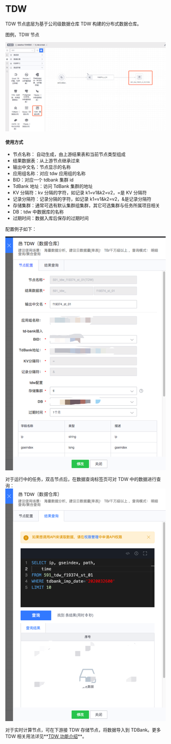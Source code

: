 
# TDW

TDW 节点底层为基于公司级数据仓库 TDW 构建的分布式数据仓库。

图例，TDW 节点

![](../../../../assets/dataflow/components/storage/dataflow-tdw.png)

#### 使用方式
- 节点名称： 自动生成，由上游结果表和当前节点类型组成
- 结果数据表：从上游节点继承过来
- 输出中文名：节点显示的名称
- 应用组名称：对应 tdw 应用组的名称
- BID：对应一个 tdbank 集群 id
- TdBank 地址：访问 TdBank 集群的地址
- KV 分隔符：kv 分隔的字符，如记录 k1=v1&k2=v2，=是 KV 分隔符
- 记录分隔符：记录分隔的字符，如记录 k1=v1&k2=v2，&是记录分隔符
- 存储集群：通常可选有默认集群组集群，其它可选集群与任务所属项目相关
- DB：tdw 中数据库的名称
- 过期时间：数据入库后保存的过期时间

配置例子如下：

![](../../../../assets/dataflow/components/storage/dataflow-tdw-example.png)

对于运行中的任务，双击节点后，在数据查询标签页可对 TDW 中的数据进行查询：
![](../../../../assets/dataflow/components/storage/dataflow-tdw-query.png)

对于实时计算节点，可在下游接 TDW 存储节点，将数据导入到 TDBank。更多 TDW 相关用法详见**[TDW 功能介绍](../../tdw.md)**。
